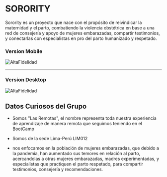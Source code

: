 # SORORITY

Sorority es un proyecto que nace con el propósito de reivindicar la maternidad y el parto, combatiendo la violencia obstétrica en base a una red de consejería y apoyo de mujeres embarazadas, compartir testimonios, y conectarlas con especialistas en pro del parto humanizado y respetado.

### Version Mobile

![AltaFidelidad](./assets/versionMobile.gif)


***


### Version Desktop

![AltaFidelidad](./assets/versionDesktop.gif)


## Datos Curiosos del Grupo

* Somos "Las Remotas", el nombre representa toda nuestra experiencia de aprendizaje de manera remota que seguimos teniendo en el BootCamp

* Somos de la sede Lima-Perú LIM012

* nos enfocamos en la población de mujeres embarazadas, que debido a la pandemia, han aumentado sus temores en relación al parto, acercandolas a otras mujeres embarazadas, madres experimentadas, y especialistas que practiquen el parto respetado, para compartir testimonios, consejería y recomendaciones. 